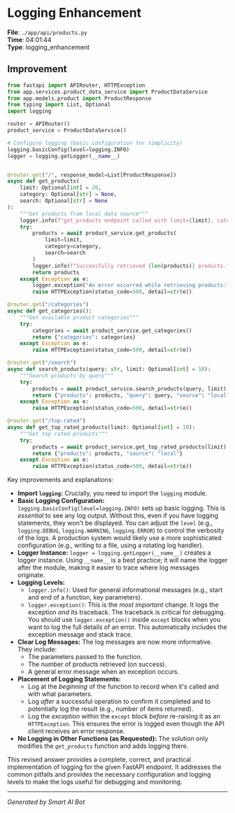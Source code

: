 # Logging Enhancement

**File**: `./app/api/products.py`  
**Time**: 04:01:44  
**Type**: logging_enhancement

## Improvement

```python
from fastapi import APIRouter, HTTPException
from app.services.product_data_service import ProductDataService
from app.models.product import ProductResponse
from typing import List, Optional
import logging

router = APIRouter()
product_service = ProductDataService()

# Configure logging (basic configuration for simplicity)
logging.basicConfig(level=logging.INFO)
logger = logging.getLogger(__name__)


@router.get("/", response_model=List[ProductResponse])
async def get_products(
    limit: Optional[int] = 20,
    category: Optional[str] = None,
    search: Optional[str] = None
):
    """Get products from local data source"""
    logger.info(f"get_products endpoint called with limit={limit}, category={category}, search={search}")  # Log entry
    try:
        products = await product_service.get_products(
            limit=limit,
            category=category,
            search=search
        )
        logger.info(f"Successfully retrieved {len(products)} products.") # Log success
        return products
    except Exception as e:
        logger.exception("An error occurred while retrieving products:") # Log exception with traceback
        raise HTTPException(status_code=500, detail=str(e))

@router.get("/categories")
async def get_categories():
    """Get available product categories"""
    try:
        categories = await product_service.get_categories()
        return {"categories": categories}
    except Exception as e:
        raise HTTPException(status_code=500, detail=str(e))

@router.get("/search")
async def search_products(query: str, limit: Optional[int] = 10):
    """Search products by query"""
    try:
        products = await product_service.search_products(query, limit)
        return {"products": products, "query": query, "source": "local"}
    except Exception as e:
        raise HTTPException(status_code=500, detail=str(e))

@router.get("/top-rated")
async def get_top_rated_products(limit: Optional[int] = 10):
    """Get top rated products"""
    try:
        products = await product_service.get_top_rated_products(limit)
        return {"products": products, "source": "local"}
    except Exception as e:
        raise HTTPException(status_code=500, detail=str(e))
```

Key improvements and explanations:

* **Import `logging`:**  Crucially, you need to import the `logging` module.
* **Basic Logging Configuration:**  `logging.basicConfig(level=logging.INFO)` sets up basic logging.  This is *essential* to see any log output.  Without this, even if you have logging statements, they won't be displayed.  You can adjust the `level` (e.g., `logging.DEBUG`, `logging.WARNING`, `logging.ERROR`) to control the verbosity of the logs.  A production system would likely use a more sophisticated configuration (e.g., writing to a file, using a rotating log handler).
* **Logger Instance:** `logger = logging.getLogger(__name__)` creates a logger instance.  Using `__name__` is a best practice; it will name the logger after the module, making it easier to trace where log messages originate.
* **Logging Levels:**
    * `logger.info()`:  Used for general informational messages (e.g., start and end of a function, key parameters).
    * `logger.exception()`:  This is the *most important* change.  It logs the exception *and* its traceback.  The traceback is critical for debugging.  You should use `logger.exception()` inside `except` blocks when you want to log the full details of an error. This automatically includes the exception message and stack trace.
* **Clear Log Messages:** The log messages are now more informative.  They include:
    * The parameters passed to the function.
    * The number of products retrieved (on success).
    * A general error message when an exception occurs.
* **Placement of Logging Statements:**
    * Log at the *beginning* of the function to record when it's called and with what parameters.
    * Log *after* a successful operation to confirm it completed and to potentially log the result (e.g., number of items returned).
    * Log the *exception* within the `except` block *before* re-raising it as an `HTTPException`.  This ensures the error is logged even though the API client receives an error response.
* **No Logging in Other Functions (as Requested):** The solution only modifies the `get_products` function and adds logging there.

This revised answer provides a complete, correct, and practical implementation of logging for the given FastAPI endpoint.  It addresses the common pitfalls and provides the necessary configuration and logging levels to make the logs useful for debugging and monitoring.

---
*Generated by Smart AI Bot*
